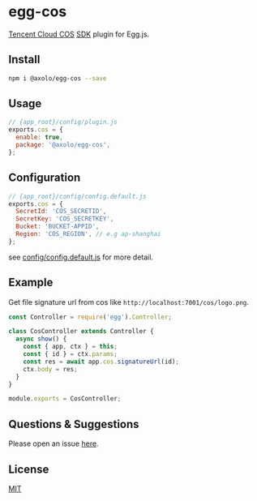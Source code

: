 # egg-cos

[Tencent Cloud COS] [SDK] plugin for Egg.js.

## Install

```bash
npm i @axolo/egg-cos --save
```

## Usage

```js
// {app_root}/config/plugin.js
exports.cos = {
  enable: true,
  package: '@axolo/egg-cos',
};
```

## Configuration

```js
// {app_root}/config/config.default.js
exports.cos = {
  SecretId: 'COS_SECRETID',
  SecretKey: 'COS_SECRETKEY',
  Bucket: 'BUCKET-APPID',
  Region: 'COS_REGION', // e.g ap-shanghai
};
```

see [config/config.default.js](config/config.default.js) for more detail.

## Example

Get file signature url from cos like `http://localhost:7001/cos/logo.png`.

```js
const Controller = require('egg').Controller;

class CosController extends Controller {
  async show() {
    const { app, ctx } = this;
    const { id } = ctx.params;
    const res = await app.cos.signatureUrl(id);
    ctx.body = res;
  }
}

module.exports = CosController;
```

## Questions & Suggestions

Please open an issue [here](https://github.com/axolo/egg-cos/issues).

## License

[MIT](LICENSE)

[Tencent Cloud COS]: https://cloud.tencent.com/document/product/436/8629
[SDK]: https://github.com/tencentyun/cos-nodejs-sdk-v5
